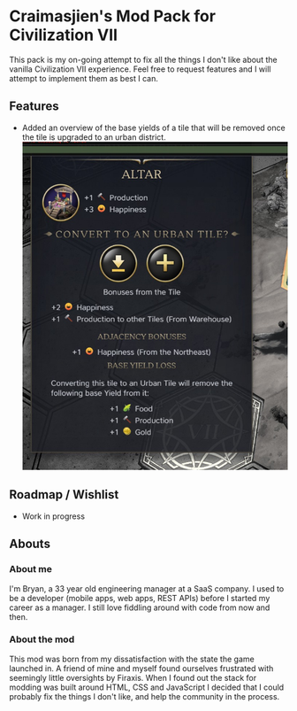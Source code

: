 # Craimasjien's Mod Pack for Civilization VII

This pack is my on-going attempt to fix all the things I don't like about the vanilla Civilization VII experience. 
Feel free to request features and I will attempt to implement them as best I can.

## Features
- Added an overview of the base yields of a tile that will be removed once the tile is upgraded to an urban district. ![base yields about to be removed](screenshots/BaseYields.jpg "Base Yields")

## Roadmap / Wishlist
- Work in progress

## Abouts

### About me
I'm Bryan, a 33 year old engineering manager at a SaaS company. I used to be a developer (mobile apps, web apps, REST APIs) before I started my career as a manager. I still love fiddling around with code from now and then.

### About the mod
This mod was born from my dissatisfaction with the state the game launched in. A friend of mine and myself found ourselves frustrated with seemingly little oversights by Firaxis. When I found out the stack for modding was built around HTML, CSS and JavaScript I decided that I could probably fix the things I don't like, and help the community in the process.